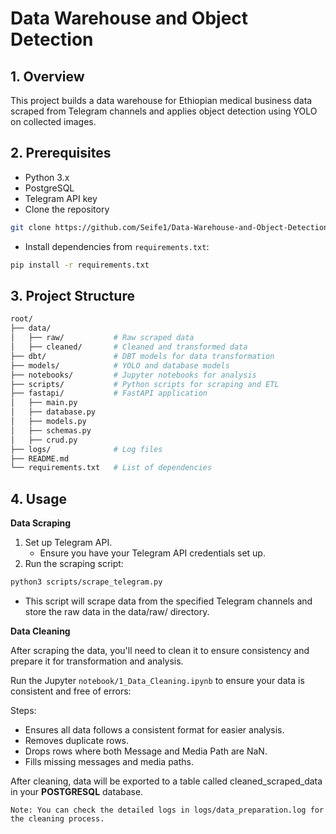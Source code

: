 # Data Warehouse and Object Detection

## 1. Overview
This project builds a data warehouse for Ethiopian medical business data scraped from Telegram channels and applies object detection using YOLO on collected images.

## 2. Prerequisites
- Python 3.x
- PostgreSQL
- Telegram API key
- Clone the repository
```bash
git clone https://github.com/Seife1/Data-Warehouse-and-Object-Detection.git
```
- Install dependencies from `requirements.txt`:

```bash
pip install -r requirements.txt
```

## 3. Project Structure
```bash
root/
├── data/
│   ├── raw/           # Raw scraped data
│   ├── cleaned/       # Cleaned and transformed data
├── dbt/               # DBT models for data transformation
├── models/            # YOLO and database models
├── notebooks/         # Jupyter notebooks for analysis
├── scripts/           # Python scripts for scraping and ETL
├── fastapi/           # FastAPI application
│   ├── main.py
│   ├── database.py
│   ├── models.py
│   ├── schemas.py
│   ├── crud.py
├── logs/              # Log files
├── README.md
└── requirements.txt   # List of dependencies
```

## 4. Usage
**Data Scraping**

1. Set up Telegram API.
    - Ensure you have your Telegram API credentials set up.
2. Run the scraping script:
```bash
python3 scripts/scrape_telegram.py
```
- This script will scrape data from the specified Telegram channels and store the raw data in the data/raw/ directory.

**Data Cleaning**

After scraping the data, you'll need to clean it to ensure consistency and prepare it for transformation and analysis.

Run the Jupyter `notebook/1_Data_Cleaning.ipynb` to ensure your data is consistent and free of errors:

Steps:
- Ensures all data follows a consistent format for easier analysis.
- Removes duplicate rows.
- Drops rows where both Message and Media Path are NaN.
- Fills missing messages and media paths.

After cleaning, data will be exported to a table called cleaned_scraped_data in your **POSTGRESQL** database.

    Note: You can check the detailed logs in logs/data_preparation.log for the cleaning process.



